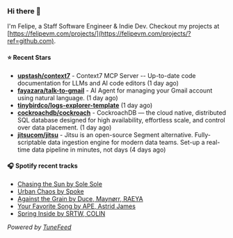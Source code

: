 ### Hi there 👋

I'm Felipe, a Staff Software Engineer & Indie Dev. Checkout my projects at [https://felipevm.com/projects/](https://felipevm.com/projects/?ref=github.com).

#### ⭐ Recent Stars
- **[upstash/context7](https://github.com/upstash/context7)** - Context7 MCP Server -- Up-to-date code documentation for LLMs and AI code editors (1 day ago)
- **[fayazara/talk-to-gmail](https://github.com/fayazara/talk-to-gmail)** - AI Agent for managing your Gmail account using natural language. (1 day ago)
- **[tinybirdco/logs-explorer-template](https://github.com/tinybirdco/logs-explorer-template)** (1 day ago)
- **[cockroachdb/cockroach](https://github.com/cockroachdb/cockroach)** - CockroachDB — the cloud native, distributed SQL database designed for high availability, effortless scale, and control over data placement. (1 day ago)
- **[jitsucom/jitsu](https://github.com/jitsucom/jitsu)** - Jitsu is an open-source Segment alternative. Fully-scriptable data ingestion engine for modern data teams. Set-up a real-time data pipeline in minutes, not days (4 days ago)

#### 🎧 Spotify recent tracks
- [Chasing the Sun by Sole Sole](https://open.spotify.com/track/2OHW1qbXxkApvjIceKpJbF)
- [Urban Chaos by Spoke](https://open.spotify.com/track/6H0qZ5Eia0igxsnULvHKcJ)
- [Against the Grain by Duce, Maynørr, RAEYA](https://open.spotify.com/track/6zIrqCevd3BhrpVfCesT0Y)
- [Your Favorite Song by APE, Astrid James](https://open.spotify.com/track/6DUoSZfPiO6XdSg1QZXJc0)
- [Spring Inside by SRTW, COLIN](https://open.spotify.com/track/6EYVeJVZZ77emzPVATAuPF)

_Powered by [TuneFeed](https://tunefeed.app?ref=github.com)_
